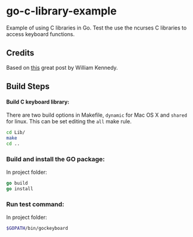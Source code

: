 # go-c-library-example
Example of using C libraries in Go.
Test the use the ncurses C libraries to access keyboard functions.

## Credits
Based on [this](https://www.goinggo.net/2013/08/using-c-dynamic-libraries-in-go-programs.html) great post by William Kennedy.

## Build Steps

#### Build C keyboard library:
There are two build options in Makefile, `dynamic` for Mac OS X and `shared` for linux. This can be set editing the `all` make rule.
```bash
cd Lib/
make
cd ..
```

### Build and install the GO package:
In project folder:
```go
go build
go install
```

### Run test command:
In project folder:
```bash
$GOPATH/bin/gockeyboard
```